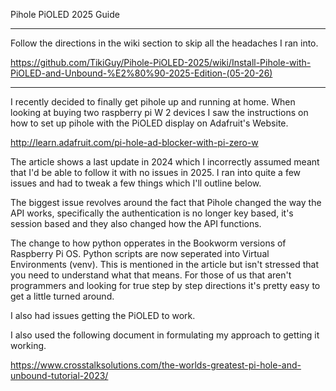 Pihole PiOLED 2025 Guide

<hr>
Follow the directions in the wiki section to skip all the headaches I ran into.

https://github.com/TikiGuy/Pihole-PiOLED-2025/wiki/Install-Pihole-with-PiOLED-and-Unbound-%E2%80%90-2025-Edition-(05-20-26)
<hr>

I recently decided to finally get pihole up and running at home.  When looking at buying two raspberry pi W 2 devices I saw the instructions on how to set up pihole with the PiOLED display on Adafruit's Website.

http://learn.adafruit.com/pi-hole-ad-blocker-with-pi-zero-w

The article shows a last update in 2024 which I incorrectly assumed meant that I'd be able to follow it with no issues in 2025.  I ran into quite a few issues and had to tweak a few things which I'll outline below.

The biggest issue revolves around the fact that Pihole changed the way the API works, specifically the authentication is no longer key based, it's session based and they also changed how the API functions.

The change to how python opperates in the Bookworm versions of Raspberry Pi OS.  Python scripts are now seperated into Virtual Environments (venv).  This is mentioned in the article but isn't stressed that you need to understand what that means.
For those of us that aren't programmers and looking for true step by step directions it's pretty easy to get a little turned around.  

I also had issues getting the PiOLED to work.



I also used the following document in formulating my approach to getting it working.

https://www.crosstalksolutions.com/the-worlds-greatest-pi-hole-and-unbound-tutorial-2023/
